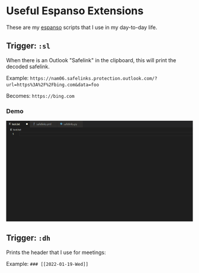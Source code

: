 # Useful Espanso Extensions

These are my [espanso](https://espanso.org/) scripts that I use in my day-to-day life.


## Trigger: `:sl`

When there is an Outlook "Safelink" in the clipboard, this will print the decoded safelink.

Example:
`https://nam06.safelinks.protection.outlook.com/?url=https%3A%2F%2Fbing.com&data=foo`

Becomes:
`https://bing.com`

### Demo
![](safelinks-demo.gif)



## Trigger: `:dh`

Prints the header that I use for meetings:

Example: `### [[2022-01-19-Wed]]`